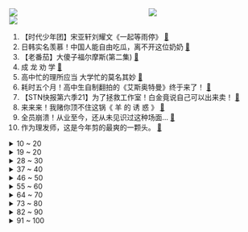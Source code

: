 <div >
	<a style="float:left;width:55%;" href = "https://github.com/anuraghazra/github-readme-stats">
	 <img src = "https://github-readme-stats.vercel.app/api?username=iuuuuuaena&theme=buefy&show_icons=true"/>
	</a>
	<a  style="float:right;width:45%" href = "https://github.com/anuraghazra/github-readme-stats">
	 <img  src="https://github-readme-stats.vercel.app/api/top-langs/?username=anuraghazra&layout=compact"/>
	</a>
	</div>

[![](https://img.shields.io/badge/jxd-@jxdgogogo.xyz-yellowgreen.svg)](https://www.jxdgogogo.xyz)<br>
1. 【时代少年团】宋亚轩刘耀文《一起等雨停》 [:link:](//www.bilibili.com/video/BV1fm4y1d7Tg) <br>
2. 日韩实名羡慕！中国人能自由吃瓜，离不开这位奶奶 [:link:](//www.bilibili.com/video/BV1cS4y1k7JC) <br>
3. 【老番茄】大傻子福尔摩斯(第二集) [:link:](//www.bilibili.com/video/BV1k34y1C7CL) <br>
4. 成 龙 劝 学 [:link:](//www.bilibili.com/video/BV1Xm4y197Bo) <br>
5. 高中忙的理所应当 大学忙的莫名其妙 [:link:](//www.bilibili.com/video/BV1i34y1C7Mb) <br>
6. 耗时五个月！高中生自制翻拍的《艾斯奥特曼》终于来了！ [:link:](//www.bilibili.com/video/BV1FF411J71Q) <br>
7. 【STN快报第六季21】为了拯救工作室！白金竟说自己可以出来卖！ [:link:](//www.bilibili.com/video/BV1vL411K7UN) <br>
8. 来来来！我赌你顶不住这锅《 羊 的 诱 惑 》 [:link:](//www.bilibili.com/video/BV1Hr4y1r79s) <br>
9. 全员崩溃！从业至今，还从未见识过这种场面… [:link:](//www.bilibili.com/video/BV1iP4y1F7Kq) <br>
10. 作为理发师，这是今年剪的最爽的一颗头。 [:link:](//www.bilibili.com/video/BV1AY41157yH) <br>
<details>
<summary>10 ~ 20</summary>

11. 它没钱没流量，但给内娱好好打了个样！ [:link:](//www.bilibili.com/video/BV1VY41157AJ) <br>
12. 【钉宫理惠】B站的大家别催了，这就来骂啦！ [:link:](//www.bilibili.com/video/BV1pZ4y1k7oD) <br>
13. 攒足了10个超赞的家庭小料理，学会了做给家人吃，你一定会回来谢我 ….炭烤牛排、孜然羊排、真蒜味面包、鲍耗双拼、牛排盖饭、芝士土豆泥、蒜辣意面、祖传饼干、鸡芝圈 [:link:](//www.bilibili.com/video/BV1Uq4y1t7ME) <br>
14. 三千块钱买条鱼不为吃鱼肉只为吃骨头？一口下肚我直呼离谱！ [:link:](//www.bilibili.com/video/BV1Lm4y1o7nn) <br>
15. 【李玉刚自投稿】今天真诚地写了一首歌，歌名为《羽生》丨全网首发 [:link:](//www.bilibili.com/video/BV1yF411E7Z2) <br>
16. 小姐姐说想要坐在熊身上 熊：来呀来呀 【街头恶作剧挑战66】 [:link:](//www.bilibili.com/video/BV1yT4y1D7mh) <br>
17. 疯了！好吃到疯了！【会爆浆的鸡腿】非常的哇塞！ [:link:](//www.bilibili.com/video/BV1ju411X7mx) <br>
18. 全网首吃疣背蜘蛛蟹，全程惊喜连连，差点hold不住 [:link:](//www.bilibili.com/video/BV1TS4y1F7Pe) <br>
19. 【原神】雷电将军：呐！八重神子快开门啊！ [:link:](//www.bilibili.com/video/BV1rS4y1r7kr) <br>
</details>
<details>
<summary>19 ~ 20</summary>

20. 我有帽子猫啦！ [:link:](//www.bilibili.com/video/BV1ub4y1t7ec) <br>
21. “读评论”一句话，观众让我跑了1300公里！ [:link:](//www.bilibili.com/video/BV1ja411C7EM) <br>
22. 三年的雪，人们见到都疯了... [:link:](//www.bilibili.com/video/BV1Rm4y1d7SJ) <br>
23. 朋友们，牛皮你们吃过吗？今天分享三种牛皮的做法给大家看看 [:link:](//www.bilibili.com/video/BV1kF411E7X2) <br>
24. 原神2022宣传视频-「来自群星」愿前路永无止境 [:link:](//www.bilibili.com/video/BV1TY41157h1) <br>
25. 我和高中时喜欢的女孩子在一起了 [:link:](//www.bilibili.com/video/BV1u34y1y7tY) <br>
26. 劫匪：找到你的把柄啦！！哈哈哈哈哈哈！！！！！ [:link:](//www.bilibili.com/video/BV1W3411L7LS) <br>
27. 历时40天、200小时 我终于一命通关了造梦西游3！ [:link:](//www.bilibili.com/video/BV19r4y167pL) <br>
28. 今天晚上家里来客人，来老熟人花生大爷这里卡看 [:link:](//www.bilibili.com/video/BV1w44y1n7ps) <br>
</details>
<details>
<summary>28 ~ 30</summary>

29. 【中英正式版】Take It Back - 被好友表白但我不想谈恋爱！原创动画音乐手书 腾讯音乐同步独家上线 [:link:](//www.bilibili.com/video/BV1XF411E7xa) <br>
30. 当英国人和美国人一起说中文……我笑不活了 [:link:](//www.bilibili.com/video/BV1Er4y1r7qz) <br>
31. 天涯地角有穷时，只有相思无尽处。 [:link:](//www.bilibili.com/video/BV15a411C7Pn) <br>
32. 时隔两月！我终于拼出了史上最巨大帝国装甲车！ [:link:](//www.bilibili.com/video/BV1iT4y1D7Ui) <br>
33. 不要故意毁坏、踩死毒蘑菇 [:link:](//www.bilibili.com/video/BV1Gu411X7J8) <br>
34. 别让任何人打乱你的人生节奏！ [:link:](//www.bilibili.com/video/BV1Ma411C7LJ) <br>
35. 北美最便宜自助餐！$15刀海鲜塔可无限续，老板能赚钱吗？ [:link:](//www.bilibili.com/video/BV1P34y1y7sy) <br>
36. 【方舟沙雕动画】夕宝你又再喷墨哦，来吃个饭吧 [:link:](//www.bilibili.com/video/BV1xu411X71m) <br>
37. 【说唱】我去世了，然后... [:link:](//www.bilibili.com/video/BV1vq4y1t7YN) <br>
</details>
<details>
<summary>37 ~ 40</summary>

38. 外媒警告运动员“别吃中国肉！” 外国运动员：真香 [:link:](//www.bilibili.com/video/BV1yP4y1F7Do) <br>
39. 可怜的水史莱姆 [:link:](//www.bilibili.com/video/BV1xr4y1r7Vn) <br>
40. 从商场买下一台抓娃娃机，把爪子力度调最高，抓娃娃有多夸张？ [:link:](//www.bilibili.com/video/BV1vT4y1D7iM) <br>
41. 【花滑运动员千金】我的表演滑彩排花絮 [:link:](//www.bilibili.com/video/BV1PY411578X) <br>
42. 快！ [:link:](//www.bilibili.com/video/BV1Li4y127tD) <br>
43. 【精灵旅社】胯骨轴子扭脱臼 [:link:](//www.bilibili.com/video/BV1w44y1n7tn) <br>
44. 周 杰 伦 [:link:](//www.bilibili.com/video/BV1Jm4y1o7Ef) <br>
45. 【半佛】关于赚钱的秘密与真相 [:link:](//www.bilibili.com/video/BV1Uq4y1t7of) <br>
46. 《明日方舟》EP - Прощание [:link:](//www.bilibili.com/video/BV1Wu411X7q9) <br>
</details>
<details>
<summary>46 ~ 50</summary>

47. 墩子：我鬼混回来了 [:link:](//www.bilibili.com/video/BV1JL4y1G7Hs) <br>
48. 当现实中的小事进入了动漫世界 [:link:](//www.bilibili.com/video/BV13L4y1g742) <br>
49. 花男朋友的钱玩一整天是什么体验？ [:link:](//www.bilibili.com/video/BV1qS4y1F7Qu) <br>
50. 满 分 颜 值 [:link:](//www.bilibili.com/video/BV1a3411L7da) <br>
51. 大白天接到涉黄警情后被拒之门外？上次发生这么无语的事情还是在上次！ [:link:](//www.bilibili.com/video/BV1KY41157Hg) <br>
52. B站小伙伴们的力量借我一用！石黑英雄正式入驻B站啦！ [:link:](//www.bilibili.com/video/BV1XT4y1D7Nc) <br>
53. 【特鲁索娃】谢谢大家的支持！我感到温暖 [:link:](//www.bilibili.com/video/BV1Dm4y197B5) <br>
54. 他用一只左脚养活了全家，如果你正经历困难，请一定要看一看 [:link:](//www.bilibili.com/video/BV1jZ4y1k7Qw) <br>
55. 【医学博士】祸从口入，一口吃掉6000只寄生虫？I 人类最容易感染的三种寄生虫 [:link:](//www.bilibili.com/video/BV14u411X7H7) <br>
</details>
<details>
<summary>55 ~ 60</summary>

56. 亚洲鲤鱼泛滥逼疯美国人！实拍美国人真的没办法吃吗？ [:link:](//www.bilibili.com/video/BV1bP4y1F7cF) <br>
57. 鉴定葫芦岛热门鬼屋 [:link:](//www.bilibili.com/video/BV1Er4y1r7V9) <br>
58. 一个学生吃了他室友剩下来的面条，这是他的四肢发生的变化 [:link:](//www.bilibili.com/video/BV17S4y1F7oF) <br>
59. 八重神子与宵宫圣遗物引发热议！为何原神屡屡出现美工与数值错位？拿着苍古叹故乡，蒙德西洋剑莫名变成万叶专武为何？希望米哈游能好好听听玩家们的声音！ [:link:](//www.bilibili.com/video/BV1zq4y1t7Z8) <br>
60. 爸爸的这一行为估计孩子一辈子都忘不了 [:link:](//www.bilibili.com/video/BV1ZF411E7Nc) <br>
61. 切 枪 现 状 [:link:](//www.bilibili.com/video/BV1YL411K79s) <br>
62. 你敢信这是十四年前的动画？ [:link:](//www.bilibili.com/video/BV143411L7Bv) <br>
63. 偷偷用蓝牙手套给丈母娘打电话…女友没发现直接对线！连环整活！ [:link:](//www.bilibili.com/video/BV16S4y1F7PG) <br>
64. 不是雪容融不火，只是它还没“上班” [:link:](//www.bilibili.com/video/BV1Mr4y1r7tm) <br>
</details>
<details>
<summary>64 ~ 70</summary>

65. 史上最奢侈的煲仔饭吃法？竟然卖我128元一锅！！ [:link:](//www.bilibili.com/video/BV1AF411J7Rx) <br>
66. 作家们的神仙比喻，破防！太绝了！ [:link:](//www.bilibili.com/video/BV1CL4y1G74y) <br>
67. 不能让守护我们的人受冻挨饿呀。 [:link:](//www.bilibili.com/video/BV1HZ4y1d7zQ) <br>
68. 这一晃居然已经10年了 [:link:](//www.bilibili.com/video/BV1Bq4y1t7AY) <br>
69. 出租司机给我讲物理学史 [:link:](//www.bilibili.com/video/BV1X44y1J7bR) <br>
70. 最近广东人吃饭是不是都这样？ [:link:](//www.bilibili.com/video/BV1S44y1J79W) <br>
71. 记住八个规律，想字丑都难 [:link:](//www.bilibili.com/video/BV1CY411L7hN) <br>
72. 14个良心白嫖网站，能帮你找到想要的所有资源！ [:link:](//www.bilibili.com/video/BV1yq4y1t7cS) <br>
73. 是有多不想要张艺谋执导开闭幕式？？？【阿Test正经比比】 [:link:](//www.bilibili.com/video/BV1SS4y1r7vN) <br>
</details>
<details>
<summary>73 ~ 80</summary>

74. 一位小up以为他火了... [:link:](//www.bilibili.com/video/BV1fS4y1r7rf) <br>
75. 这些香料在树上是什么样的？ [:link:](//www.bilibili.com/video/BV1KY41157Xc) <br>
76. 一场和韩国旷日持久的"防偷战争" [:link:](//www.bilibili.com/video/BV1pZ4y1k7Ep) <br>
77. B站真的有一个神秘组织，专门助力每一个不知好歹的梦想！ [:link:](//www.bilibili.com/video/BV1i34y1C7nP) <br>
78. “万物皆有灵性” [:link:](//www.bilibili.com/video/BV1vL411K7ad) <br>
79. 一刀下去，全面实现冰墩墩自由！ [:link:](//www.bilibili.com/video/BV18T4y1D7dF) <br>
80. OPPO Find X5系列：姜文驾船出海，只为一次日出！ [:link:](//www.bilibili.com/video/BV1jL4y1G7tq) <br>
81. 上 班 摸 鱼 超 开 心 ！ [:link:](//www.bilibili.com/video/BV18Z4y1k73F) <br>
82. 冰墩墩挥手告别 [:link:](//www.bilibili.com/video/BV1jL4y1G7Yy) <br>
</details>
<details>
<summary>82 ~ 90</summary>

83. 河南平顶山大雪看台下无人，戏剧依旧表演！为什么戏一开始就必须唱完 [:link:](//www.bilibili.com/video/BV1N34y1y7wH) <br>
84. 当年的篮球女孩你还记得吗？如今她活成了这样子 [:link:](//www.bilibili.com/video/BV1Wr4y1r7Q8) <br>
85. 两个人生赢家出来相亲，免不了要来一场battle [:link:](//www.bilibili.com/video/BV1Ti4y127BR) <br>
86. 《野生气氛组》 [:link:](//www.bilibili.com/video/BV1PS4y1F7e8) <br>
87. 南方人第一次去东北早市，零下17度，相机都被冻坏了！无广试吃员 [:link:](//www.bilibili.com/video/BV13R4y1j7qu) <br>
88. 【原神手书】神子的恋爱飞行棋~ [:link:](//www.bilibili.com/video/BV1Jm4y1o7Dp) <br>
89. 叛 逆 期 [:link:](//www.bilibili.com/video/BV1yb4y147gU) <br>
90. 出轨家暴，还要杀妻骗保，干死渣男需要分几步？国产悬疑剧《江照黎明》上 [:link:](//www.bilibili.com/video/BV1oL411K7wm) <br>
91. 150s沉浸式住酒店丨女生出门都带了啥？？ [:link:](//www.bilibili.com/video/BV1cb4y1t7wr) <br>
</details>
<details>
<summary>91 ~ 100</summary>

92. 暗访网红奶茶店古茗，柠檬腐烂、酸奶过期4天 [:link:](//www.bilibili.com/video/BV1vT4y1D7YV) <br>
93. 快速入睡的技巧！ [:link:](//www.bilibili.com/video/BV1iR4y1V7Jw) <br>
94. 速度更新！公主抱7.0 8.0我惊了，大柳这人能处啊，第一次感觉崽快被炫晕了哈哈【羽生结弦/柳鑫宇】 [:link:](//www.bilibili.com/video/BV1yY411V7z6) <br>
95. 当代大学生返校现状 [:link:](//www.bilibili.com/video/BV1Nb4y1t77m) <br>
96. 游戏里的你，再强大也没我强大。 [:link:](//www.bilibili.com/video/BV1Y341177yQ) <br>
97. 内 部 会 议 [:link:](//www.bilibili.com/video/BV1wF411J792) <br>
98. 《圆神，二次圆》加强完整版 [:link:](//www.bilibili.com/video/BV1Z44y1J77z) <br>
99. 这个掰开长得像屁股的植物是什么？ [:link:](//www.bilibili.com/video/BV1ui4y1274w) <br>
100. 你是做什么工作的？【读评论】 [:link:](//www.bilibili.com/video/BV1fR4y1L78r) <br>
</details>

